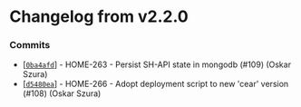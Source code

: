 # Changelog from v2.2.0
### Commits
* [[`0ba4afd`](http://github.com/smart-evolution/shapi/commit/0ba4afd7bfb2294308ba09512b2bf9c9650ee943)] - HOME-263 - Persist SH-API state in mongodb (#109) (Oskar Szura)
* [[`d5480ea`](http://github.com/smart-evolution/shapi/commit/d5480ea2385587bb34de8a1a67bba1d0cc056fea)] - HOME-266 - Adopt deployment script to new 'cear' version (#108) (Oskar Szura)